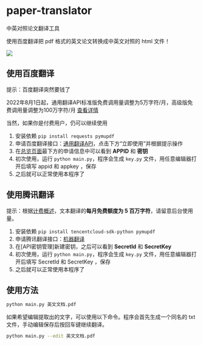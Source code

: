 # paper-translator
中英对照论文翻译工具

使用百度翻译把 pdf 格式的英文论文转换成中英文对照的 html 文件！

![](https://cdn.nlark.com/yuque/0/2022/png/22611614/1648519063367-e9be07e9-dbba-4b8b-a2f1-cba821c5335f.png)

## 使用百度翻译
提示：百度翻译突然要钱了

2022年8月1日起，通用翻译API标准版免费调用量调整为5万字符/月，高级版免费调用量调整为100万字符/月 [查看详情](https://api.fanyi.baidu.com/doc/8)

当然，如果你是付费用户，仍可以继续使用

1. 安装依赖 `pip install requests pymupdf`
2. 申请百度翻译接口：[通用翻译API](https://api.fanyi.baidu.com/product/11)，点击下方“立即使用”并根据提示操作
3. 在[总览页面](http://api.fanyi.baidu.com/api/trans/product/desktop)最下方的申请信息中可以看到 **APPID** 和 **密钥**
4. 初次使用，运行 `python main.py`，程序会生成 `key.py` 文件，用任意编辑器打开后填写 appid 和 appkey ，保存
5. 之后就可以正常使用本程序了

## 使用腾讯翻译
提示：根据[计费概述](https://cloud.tencent.com/document/product/551/35017)，文本翻译的**每月免费额度为 5 百万字符**，请留意后台使用量。

1. 安装依赖 `pip install tencentcloud-sdk-python pymupdf`
2. 申请腾讯翻译接口：[机器翻译](https://console.cloud.tencent.com/tmt)
3. 在[API密钥管理]新建密钥，之后可以看到 **SecretId** 和 **SecretKey**
4. 初次使用，运行 `python main.py`，程序会生成 `key.py` 文件，用任意编辑器打开后填写 SecretId 和 SecretKey ，保存
5. 之后就可以正常使用本程序了

## 使用方法
```sh
python main.py 英文文档.pdf
```

如果希望编辑提取出的文字，可以使用以下命令。程序会首先生成一个同名的 txt 文件，手动编辑保存后按回车键继续翻译。
```sh
python main.py --edit 英文文档.pdf
```
